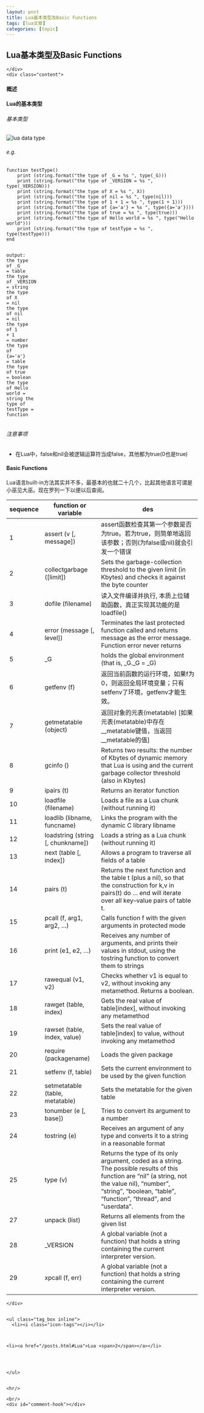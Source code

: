 ```yaml
---
layout: post
title: Lua基本类型及Basic Functions 
tags: [lua文章]
categories: [topic]
---
```

<h2>Lua基本类型及Basic Functions </h2>
    <div class="post_info">
      
      
        
    </div>
    <div class="content">
      
<h4 id="section">概述</h4>

<h4 id="lua">Lua的基本类型</h4>

<h6 id="section-1">基本类型</h6>
<p><img src="https://moorle.github.io//image/lua_data_type.png" alt="lua data type"/></p>

<h6 id="eg">e.g.</h6>

<div class="highlight"><pre><code class="language-lua" data-lang="lua"><span class="k">function</span> <span class="nf">testType</span><span class="p">()</span>
	<span class="nb">print</span> <span class="p">(</span><span class="nb">string.format</span><span class="p">(</span><span class="s2">&#34;</span><span class="s">the type of _G = %s &#34;</span><span class="p">,</span> <span class="nb">type</span><span class="p">(</span><span class="nb">_G</span><span class="p">)))</span>
	<span class="nb">print</span> <span class="p">(</span><span class="nb">string.format</span><span class="p">(</span><span class="s2">&#34;</span><span class="s">the type of _VERSION = %s &#34;</span><span class="p">,</span> <span class="nb">type</span><span class="p">(</span><span class="nb">_VERSION</span><span class="p">)))</span>
	<span class="nb">print</span> <span class="p">(</span><span class="nb">string.format</span><span class="p">(</span><span class="s2">&#34;</span><span class="s">the type of X = %s &#34;</span><span class="p">,</span> <span class="n">X</span><span class="p">))</span>
	<span class="nb">print</span> <span class="p">(</span><span class="nb">string.format</span><span class="p">(</span><span class="s2">&#34;</span><span class="s">the type of nil = %s &#34;</span><span class="p">,</span> <span class="nb">type</span><span class="p">(</span><span class="kc">nil</span><span class="p">)))</span>
	<span class="nb">print</span> <span class="p">(</span><span class="nb">string.format</span><span class="p">(</span><span class="s2">&#34;</span><span class="s">the type of 1 + 1 = %s &#34;</span><span class="p">,</span> <span class="nb">type</span><span class="p">(</span><span class="mi">1</span> <span class="o">+</span> <span class="mi">1</span><span class="p">)))</span>
	<span class="nb">print</span> <span class="p">(</span><span class="nb">string.format</span><span class="p">(</span><span class="s2">&#34;</span><span class="s">the type of {a=&#39;a&#39;} = %s &#34;</span><span class="p">,</span> <span class="nb">type</span><span class="p">({</span><span class="n">a</span><span class="o">=</span><span class="s1">&#39;</span><span class="s">a&#39;</span><span class="p">})))</span>
	<span class="nb">print</span> <span class="p">(</span><span class="nb">string.format</span><span class="p">(</span><span class="s2">&#34;</span><span class="s">the type of true = %s &#34;</span><span class="p">,</span> <span class="nb">type</span><span class="p">(</span><span class="kc">true</span><span class="p">)))</span>
	<span class="nb">print</span> <span class="p">(</span><span class="nb">string.format</span><span class="p">(</span><span class="s2">&#34;</span><span class="s">the type of Hello world = %s &#34;</span><span class="p">,</span> <span class="nb">type</span><span class="p">(</span><span class="s2">&#34;</span><span class="s">Hello world&#34;</span><span class="p">)))</span>
	<span class="nb">print</span> <span class="p">(</span><span class="nb">string.format</span><span class="p">(</span><span class="s2">&#34;</span><span class="s">the type of testType = %s &#34;</span><span class="p">,</span> <span class="nb">type</span><span class="p">(</span><span class="n">testType</span><span class="p">)))</span>
<span class="k">end</span>

<span class="n">output</span><span class="p">:</span>
<span class="n">the</span> <span class="nb">type</span> <span class="n">of</span> <span class="nb">_G</span> <span class="o">=</span> <span class="n">table</span> 
<span class="n">the</span> <span class="nb">type</span> <span class="n">of</span> <span class="nb">_VERSION</span> <span class="o">=</span> <span class="n">string</span> 
<span class="n">the</span> <span class="nb">type</span> <span class="n">of</span> <span class="n">X</span> <span class="o">=</span> <span class="kc">nil</span> 
<span class="n">the</span> <span class="nb">type</span> <span class="n">of</span> <span class="kc">nil</span> <span class="o">=</span> <span class="kc">nil</span> 
<span class="n">the</span> <span class="nb">type</span> <span class="n">of</span> <span class="mi">1</span> <span class="o">+</span> <span class="mi">1</span> <span class="o">=</span> <span class="n">number</span> 
<span class="n">the</span> <span class="nb">type</span> <span class="n">of</span> <span class="p">{</span><span class="n">a</span><span class="o">=</span><span class="s1">&#39;</span><span class="s">a&#39;</span><span class="p">}</span> <span class="o">=</span> <span class="n">table</span> 
<span class="n">the</span> <span class="nb">type</span> <span class="n">of</span> <span class="kc">true</span> <span class="o">=</span> <span class="n">boolean</span> 
<span class="n">the</span> <span class="nb">type</span> <span class="n">of</span> <span class="n">Hello</span> <span class="n">world</span> <span class="o">=</span> <span class="n">string</span> 
<span class="n">the</span> <span class="nb">type</span> <span class="n">of</span> <span class="n">testType</span> <span class="o">=</span> <span class="k">function</span></code></pre></div>

<h6 id="section-2">注意事项</h6>
<ul>
  <li>在Lua中，false和nil会被逻辑运算符当成false，其他都为true(0也是true)</li>
</ul>

<h4 id="basic-functions">Basic Functions</h4>
<p>Lua语言built-in方法其实并不多，最基本的也就二十几个，比起其他语言可谓是小巫见大巫。现在罗列一下以便以后查阅。</p>

<table>
  <thead>
    <tr>
      <th>sequence</th>
      <th>function or variable</th>
      <th>des</th>
    </tr>
  </thead>
  <tbody>
    <tr>
      <td>1</td>
      <td>assert (v [, message])</td>
      <td>assert函数检查其第一个参数是否为true。若为true，则简单地返回该参数；否则(为false或nil)就会引发一个错误</td>
    </tr>
    <tr>
      <td>2</td>
      <td>collectgarbage ([limit])</td>
      <td>Sets the garbage-collection threshold to the given limit (in Kbytes) and checks it against the byte counter</td>
    </tr>
    <tr>
      <td>3</td>
      <td>dofile (filename)</td>
      <td>读入文件编译并执行, 本质上位辅助函数，真正实现其功能的是loadfile()</td>
    </tr>
    <tr>
      <td>4</td>
      <td>error (message [, level])</td>
      <td>Terminates the last protected function called and returns message as the error message. Function error never returns</td>
    </tr>
    <tr>
      <td>5</td>
      <td>_G</td>
      <td>holds the global environment (that is, _G._G = _G)</td>
    </tr>
    <tr>
      <td>6</td>
      <td>getfenv (f)</td>
      <td>返回当前函数的运行环境，如果f为0，则返回全局环境变量；只有setfenv了环境，getfenv才能生效。</td>
    </tr>
    <tr>
      <td>7</td>
      <td>getmetatable (object)</td>
      <td>返回对象的元表(metatable)             [如果元表(metatable)中存在__metatable键值，当返回__metatable的值]</td>
    </tr>
    <tr>
      <td>8</td>
      <td>gcinfo ()</td>
      <td>Returns two results: the number of Kbytes of dynamic memory that Lua is using and the current garbage collector threshold (also in Kbytes)</td>
    </tr>
    <tr>
      <td>9</td>
      <td>ipairs (t)</td>
      <td>Returns an iterator function</td>
    </tr>
    <tr>
      <td>10</td>
      <td>loadfile (filename)</td>
      <td>Loads a file as a Lua chunk (without running it)</td>
    </tr>
    <tr>
      <td>11</td>
      <td>loadlib (libname, funcname)</td>
      <td>Links the program with the dynamic C library libname</td>
    </tr>
    <tr>
      <td>12</td>
      <td>loadstring (string [, chunkname])</td>
      <td>Loads a string as a Lua chunk (without running it)</td>
    </tr>
    <tr>
      <td>13</td>
      <td>next (table [, index])</td>
      <td>Allows a program to traverse all fields of a table</td>
    </tr>
    <tr>
      <td>14</td>
      <td>pairs (t)</td>
      <td>Returns the next function and the table t (plus a nil), so that the construction for k,v in pairs(t) do … end will iterate over all key–value pairs of table t.</td>
    </tr>
    <tr>
      <td>15</td>
      <td>pcall (f, arg1, arg2, …)</td>
      <td>Calls function f with the given arguments in protected mode</td>
    </tr>
    <tr>
      <td>16</td>
      <td>print (e1, e2, …)</td>
      <td>Receives any number of arguments, and prints their values in stdout, using the tostring function to convert them to strings</td>
    </tr>
    <tr>
      <td>17</td>
      <td>rawequal (v1, v2)</td>
      <td>Checks whether v1 is equal to v2, without invoking any metamethod. Returns a boolean.</td>
    </tr>
    <tr>
      <td>18</td>
      <td>rawget (table, index)</td>
      <td>Gets the real value of table[index], without invoking any metamethod</td>
    </tr>
    <tr>
      <td>19</td>
      <td>rawset (table, index, value)</td>
      <td>Sets the real value of table[index] to value, without invoking any metamethod</td>
    </tr>
    <tr>
      <td>20</td>
      <td>require (packagename)</td>
      <td>Loads the given package</td>
    </tr>
    <tr>
      <td>21</td>
      <td>setfenv (f, table)</td>
      <td>Sets the current environment to be used by the given function</td>
    </tr>
    <tr>
      <td>22</td>
      <td>setmetatable (table, metatable)</td>
      <td>Sets the metatable for the given table</td>
    </tr>
    <tr>
      <td>23</td>
      <td>tonumber (e [, base])</td>
      <td>Tries to convert its argument to a number</td>
    </tr>
    <tr>
      <td>24</td>
      <td>tostring (e)</td>
      <td>Receives an argument of any type and converts it to a string in a reasonable format</td>
    </tr>
    <tr>
      <td>25</td>
      <td>type (v)</td>
      <td>Returns the type of its only argument, coded as a string. The possible results of this function are “nil” (a string, not the value nil), “number”, “string”, “boolean, “table”, “function”, “thread”, and “userdata”.</td>
    </tr>
    <tr>
      <td>27</td>
      <td>unpack (list)</td>
      <td>Returns all elements from the given list</td>
    </tr>
    <tr>
      <td>28</td>
      <td>_VERSION</td>
      <td>A global variable (not a function) that holds a string containing the current interpreter version.</td>
    </tr>
    <tr>
      <td>29</td>
      <td>xpcall (f, err)</td>
      <td>A global variable (not a function) that holds a string containing the current interpreter version.</td>
    </tr>
  </tbody>
</table>

    </div>

    
    <ul class="tag_box inline">
      <li><i class="icon-tags"></i></li>
      
      
   
    <li><a href="/posts.html#Lua">Lua <span>2</span></a></li>
  



    </ul>
      

    <hr/>
    
    <br/>
    <div id="comment-hook"></div>